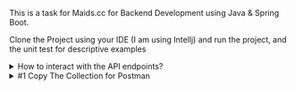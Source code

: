 This is a task for Maids.cc for Backend Development using Java & Spring Boot.

Clone the Project using your IDE (I am using Intellj) and run the project, and the unit test for descriptive examples

<details><summary>How to interact with the API endpoints?</summary>
  #1 Copy The Collection for Postman


  #2 Save it into a file with extension ".postman_collection" i.e: api-collection.postman_collection


  #3 Drag it into Postman


  #4 Run Whatever APIs you want or customize the request

</details>

<details><summary>#1 Copy The Collection for Postman</summary>
{
	"info": {
		"_postman_id": "111c5404-d324-49b2-998a-745151548d00",
		"name": "Maids.cc",
		"schema": "https://schema.getpostman.com/json/collection/v2.1.0/collection.json",
		"_exporter_id": "23277089"
	},
	"item": [
		{
			"name": "Books",
			"item": [
				{
					"name": "Get All Books",
					"request": {
						"method": "GET",
						"header": [],
						"url": {
							"raw": "localhost:8080/api/books",
							"host": [
								"localhost"
							],
							"port": "8080",
							"path": [
								"api",
								"books"
							]
						}
					},
					"response": []
				},
				{
					"name": "Get Specific Book",
					"request": {
						"method": "GET",
						"header": [],
						"url": {
							"raw": "localhost:8080/api/books/1",
							"host": [
								"localhost"
							],
							"port": "8080",
							"path": [
								"api",
								"books",
								"1"
							]
						}
					},
					"response": []
				},
				{
					"name": "Save a Book",
					"request": {
						"method": "POST",
						"header": [],
						"body": {
							"mode": "raw",
							"raw": "{\r\n    \"title\": \"Clean Code Architecture\",\r\n    \"author\": \"Robert Martin\",\r\n    \"isbn\": \"978-1-56619-909-4\",\r\n    \"publicationYear\": 2017,\r\n    \"quantity\": 5\r\n\r\n\r\n}",
							"options": {
								"raw": {
									"language": "json"
								}
							}
						},
						"url": {
							"raw": "localhost:8080/api/books",
							"host": [
								"localhost"
							],
							"port": "8080",
							"path": [
								"api",
								"books"
							]
						}
					},
					"response": []
				},
				{
					"name": "Update a Book",
					"request": {
						"method": "PUT",
						"header": [],
						"body": {
							"mode": "raw",
							"raw": "{\r\n    \"title\": \"Clean Code Agile\",\r\n    \"author\": \"Robert Martin\",\r\n    \"isbn\": \"978-1-56619-909-4\",\r\n    \"publicationYear\": 2017,\r\n    \"quantity\": 20\r\n\r\n\r\n}",
							"options": {
								"raw": {
									"language": "json"
								}
							}
						},
						"url": {
							"raw": "localhost:8080/api/books/1",
							"host": [
								"localhost"
							],
							"port": "8080",
							"path": [
								"api",
								"books",
								"1"
							]
						}
					},
					"response": []
				},
				{
					"name": "Delete a Book",
					"request": {
						"method": "DELETE",
						"header": [],
						"url": {
							"raw": "localhost:8080/api/books/1",
							"host": [
								"localhost"
							],
							"port": "8080",
							"path": [
								"api",
								"books",
								"1"
							]
						}
					},
					"response": []
				}
			]
		},
		{
			"name": "Patrons",
			"item": [
				{
					"name": "Get All Patrons",
					"request": {
						"method": "GET",
						"header": [],
						"url": {
							"raw": "localhost:8080/api/patrons",
							"host": [
								"localhost"
							],
							"port": "8080",
							"path": [
								"api",
								"patrons"
							]
						}
					},
					"response": []
				},
				{
					"name": "Get Specific Patron",
					"request": {
						"method": "GET",
						"header": [],
						"url": {
							"raw": "localhost:8080/api/patrons/1",
							"host": [
								"localhost"
							],
							"port": "8080",
							"path": [
								"api",
								"patrons",
								"1"
							]
						}
					},
					"response": []
				},
				{
					"name": "Save a Patron",
					"request": {
						"method": "POST",
						"header": [],
						"body": {
							"mode": "raw",
							"raw": "{\r\n    \"name\": \"Mohaned Ashraf\",\r\n    \"contactInfo\": \"A way of communication, number or email or whatever of your choice\"\r\n}",
							"options": {
								"raw": {
									"language": "json"
								}
							}
						},
						"url": {
							"raw": "localhost:8080/api/patrons",
							"host": [
								"localhost"
							],
							"port": "8080",
							"path": [
								"api",
								"patrons"
							]
						}
					},
					"response": []
				},
				{
					"name": "Update a Patron",
					"request": {
						"method": "PUT",
						"header": [],
						"body": {
							"mode": "raw",
							"raw": "{\r\n    \"name\": \"Mohaned Ashraf\",\r\n    \"contactInfo\": \"Updated Contact Info\"\r\n}",
							"options": {
								"raw": {
									"language": "json"
								}
							}
						},
						"url": {
							"raw": "localhost:8080/api/patrons/1",
							"host": [
								"localhost"
							],
							"port": "8080",
							"path": [
								"api",
								"patrons",
								"1"
							]
						}
					},
					"response": []
				},
				{
					"name": "Delete a Patron",
					"request": {
						"method": "DELETE",
						"header": [],
						"body": {
							"mode": "raw",
							"raw": "",
							"options": {
								"raw": {
									"language": "json"
								}
							}
						},
						"url": {
							"raw": "localhost:8080/api/patrons/1",
							"host": [
								"localhost"
							],
							"port": "8080",
							"path": [
								"api",
								"patrons",
								"1"
							]
						}
					},
					"response": []
				}
			]
		},
		{
			"name": "Borrow a Book",
			"request": {
				"method": "POST",
				"header": [],
				"url": {
					"raw": "localhost:8080/api/borrow/1/patron/1?return-date=2024-05-15",
					"host": [
						"localhost"
					],
					"port": "8080",
					"path": [
						"api",
						"borrow",
						"1",
						"patron",
						"1"
					],
					"query": [
						{
							"key": "return-date",
							"value": "2024-05-15"
						}
					]
				}
			},
			"response": []
		},
		{
			"name": "Return a Book",
			"request": {
				"method": "PUT",
				"header": [],
				"url": {
					"raw": "localhost:8080/api/return/1/patron/1",
					"host": [
						"localhost"
					],
					"port": "8080",
					"path": [
						"api",
						"return",
						"1",
						"patron",
						"1"
					]
				}
			},
			"response": []
		}
	]
}
</details>
